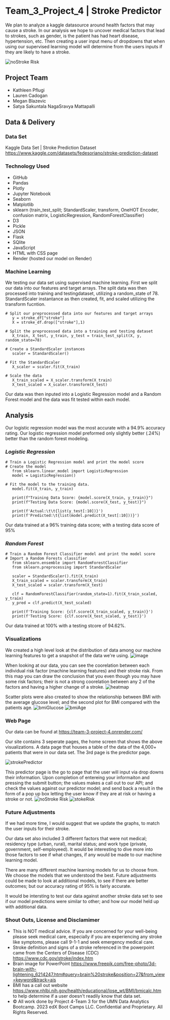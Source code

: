 # Team_3_Project_4 | Stroke Predictor
We plan to analyze a kaggle datasource around health factors that may cause a stroke. In our analysis we hope to uncover medical factors that lead to strokes, such as gender, is the patient has had heart disease, hypertension, etc. Then creating a user input menu of dropdowns that when using our supervised learning model will determine from the users inputs if they are likely to have a stroke.

![noStroke Risk](https://user-images.githubusercontent.com/113635771/226497313-c4a66004-0a2c-44d3-87ce-0d7a7697a383.png)

## Project Team
- Kathleen Pflugi
- Lauren Cadogan
- Megan Blazevic
- Satya Sakuntala NagaSravya Mattapalli

## Data & Delivery

### Data Set
Kaggle Data Set | Stroke Prediction Dataset https://www.kaggle.com/datasets/fedesoriano/stroke-prediction-dataset

### Technology Used
- GitHub
- Pandas
- Plotly
- Jupyter Notebook
- Seaborn
- Matplotlib
- sklearn (train_test_split; StandardScaler, transform, OneHOT Encoder, confusion matrix, LogisticRegression, RandomForestClassifier)
- D3
- Pickle
- JSON
- Flask
- SQlite
- JavaScript
- HTML with CSS page
- Render (hosted our model on Render)

### Machine Learning
We testing our data set using supervised machine learning. First we split our data into our features and target arrays. The split data was then processed into training and testingdataset, utilizing a random_state of 78. StandardScaler instantance as then created, fit, and scaled utilizing the transform fucntion.
```
# Split our preprocessed data into our features and target arrays
   y = stroke_df["stroke"]
   X = stroke_df.drop(["stroke"],1)

# Split the preprocessed data into a training and testing dataset
   X_train, X_test, y_train, y_test = train_test_split(X, y, random_state=78)

# Create a StandardScaler instances
   scaler = StandardScaler()

# Fit the StandardScaler
   X_scaler = scaler.fit(X_train)

# Scale the data
   X_train_scaled = X_scaler.transform(X_train)
   X_test_scaled = X_scaler.transform(X_test)
   ```
Our data was then inputed into a Logistic Regression model and a Random Forest model and the data was fit tested within each model.

## Analysis
Our logistic regression model was the most accurate with a 94.9% accuracy rating. Our logistic regression model preformed only slightly better (.24%) better than the random forest modeling.

### *Logistic Regression*
```
# Train a Logistic Regression model and print the model score
# Create the model
   from sklearn.linear_model import LogisticRegression
   model = LogisticRegression()

# Fit the model to the training data. 
   model.fit(X_train, y_train)

   print(f"Training Data Score: {model.score(X_train, y_train)}")
   print(f"Testing Data Score: {model.score(X_test, y_test)}")

   print(f'Actual:\t\t{list(y_test[:10])}')
   print(f'Predicted:\t{list(model.predict(X_test[:10]))}')
   ```
Our data trained at a 96% training data score; with a testing data score of 95%

### *Random Forest*
```
# Train a Random Forest Classifier model and print the model score
# Import a Random Forests classifier
   from sklearn.ensemble import RandomForestClassifier
   from sklearn.preprocessing import StandardScaler

   scaler = StandardScaler().fit(X_train)
   X_train_scaled = scaler.transform(X_train)
   X_test_scaled = scaler.transform(X_test)

   clf = RandomForestClassifier(random_state=1).fit(X_train_scaled, y_train)
   y_pred = clf.predict(X_test_scaled)

   print(f'Training Score: {clf.score(X_train_scaled, y_train)}')
   print(f'Testing Score: {clf.score(X_test_scaled, y_test)}')
   ```
Our data trained at 100% with a testing stcore of 94.62%.

### Visualizations
We created a high level look at the distribution of data among our machine learning features to get a snapshot of the data we're using.
![image](https://user-images.githubusercontent.com/110507463/226932116-450d9833-ec3d-4348-a884-a0e93e03e308.png)

When looking at our data, you can see the coorelation between each individual risk factor (machine learning features) and their stroke risk. From this map you can draw the conclusion that you even though you may have some risk factors; their is not a strong coorelation between any 2 of the factors and having a higher change of a stroke.
![heatmap](https://user-images.githubusercontent.com/113635771/226497396-26fd1ab3-ab61-419b-b0a8-4f281f76d7ea.png)

Scatter plots were also created to show the relationship between BMI with the average glucose level; and the second plot for BMI compared with the patients age. ![bmiGlucose](https://user-images.githubusercontent.com/113635771/226497441-1d6e328e-2811-4203-8381-222708471ae5.png)
![bmiAge](https://user-images.githubusercontent.com/113635771/226497450-ea794584-ffb6-44e8-9781-f321a527d8f0.png)

### Web Page
Our data can be found at https://team-3-project-4.onrender.com/

Our site contains 3 seperate pages, the home screen that shows the above visualizations. A data page that houses a table of the data of the 4,000+ patients that were in our data set. The 3rd page is the predictor page.

![strokePredictor](https://user-images.githubusercontent.com/113635771/226497502-9d158019-09a6-4227-9744-2717841120f0.png)

This predictor page is the go to page that the user will input via drop downs their information. Upon completion of entereing your informaiton and pressing the submit button; the values makes a call out to our API; and check the values against our predictor model; and send back a result in the form of a pop up box letting the user know if they are at risk or having a stroke or not.
![noStroke Risk](https://user-images.githubusercontent.com/113635771/226497524-b7d336d2-a6a8-41ee-b11c-fad20d3cd0ca.png)  ![stokeRisk](https://user-images.githubusercontent.com/113635771/226497533-e5aef78d-04fb-48bc-9fd2-d672a42e4e30.png)



### Future Adjustments
If we had more time, I would suggest that we update the graphs, to match the user inputs for their stroke.

Our data set also included 3 different factors that were not medical; residency type (urban, rural), marital status; and work type (private, government, self-employeed). It would be interesting to dive more into those factors to see if what changes, if any would be made to our machine learning model.

There are many different machine learning models for us to choose from. We choose the models that we understood the best. Future adjustments could be made to look at additional models, to see if there are better outcomes; but our accuracy rating of 95% is fairly accurate.

It would be intersting to test our data against another stroke data set to see if our model predictions were similar to other; and how our model held up with additional data.

### Shout Outs, License and Disclamimer
- This is NOT medical advice. If you are concerned for your well-being please seek medical care, especially if you are experiencing any stroke like symptoms, please call 9-1-1 and seek emergency medical care.
- Stroke definition and signs of a stroke referenced in the powerpoint came from the Centers of Disease (CDC) https://www.cdc.gov/stroke/index.htm
- Brain image for PowerPoint https://www.freepik.com/free-photo/3d-brain-with-lightening_6214247.htm#query=brain%20stroke&position=27&from_view=keyword&track=ais
- BMI has a call out website https://www.nhlbi.nih.gov/health/educational/lose_wt/BMI/bmicalc.htm to help determine if a user doesn't readily know that data set.
- © All work done by Project 4-Team 3 for the UMN Data Analytics Bootcamp. 2023 edX Boot Camps LLC. Confidential and Proprietary. All Rights Reserved.
